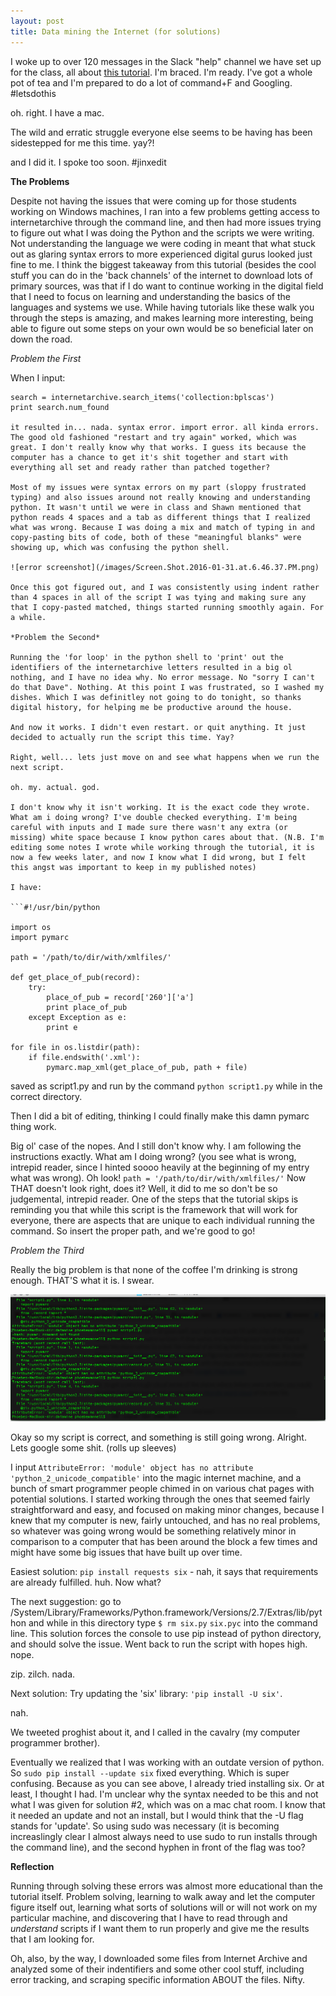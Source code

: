 ```yaml
---
layout: post
title: Data mining the Internet (for solutions)
---
```


I woke up to over 120 messages in the Slack "help" channel we have set up for the class, all about [this tutorial](http://programminghistorian.org/lessons/data-mining-the-internet-archive). I'm braced. I'm ready. I've got a whole pot of tea and I'm prepared to do a lot of command+F and Googling. #letsdothis

oh. right. I have a mac. 

The wild and erratic struggle everyone else seems to be having has been sidestepped for me this time. yay?! 

and I did it. I spoke too soon. #jinxedit

**The Problems**

Despite not having the issues that were coming up for those students working on Windows machines, I ran into a few problems getting access to internetarchive through the command line, and then had more issues trying to figure out what I was doing the Python and the scripts we were writing. Not understanding the language we were coding in meant that what stuck out as glaring syntax errors to more experienced digital gurus looked just fine to me. I think the biggest takeaway from this tutorial (besides the cool stuff you can do in the 'back channels' of the internet to download lots of primary sources, was that if I do want to continue working in the digital field that I need to focus on learning and understanding the basics of the languages and systems we use. While having tutorials like these walk you through the steps is amazing, and makes learning more interesting, being able to figure out some steps on your own would be so beneficial later on down the road. 

*Problem the First*

When I input: 

```import internetarchive
search = internetarchive.search_items('collection:bplscas')
print search.num_found

it resulted in... nada. syntax error. import error. all kinda errors. The good old fashioned "restart and try again" worked, which was great. I don't really know why that works. I guess its because the computer has a chance to get it's shit together and start with everything all set and ready rather than patched together? 

Most of my issues were syntax errors on my part (sloppy frustrated typing) and also issues around not really knowing and understanding python. It wasn't until we were in class and Shawn mentioned that python reads 4 spaces and a tab as different things that I realized what was wrong. Because I was doing a mix and match of typing in and copy-pasting bits of code, both of these "meaningful blanks" were showing up, which was confusing the python shell. 

![error screenshot](/images/Screen.Shot.2016-01-31.at.6.46.37.PM.png)

Once this got figured out, and I was consistently using indent rather than 4 spaces in all of the script I was tying and making sure any that I copy-pasted matched, things started running smoothly again. For a while. 

*Problem the Second* 

Running the 'for loop' in the python shell to 'print' out the identifiers of the internetarchive letters resulted in a big ol nothing, and I have no idea why. No error message. No "sorry I can't do that Dave". Nothing. At this point I was frustrated, so I washed my dishes. Which I was definitley not going to do tonight, so thanks digital history, for helping me be productive around the house. 

And now it works. I didn't even restart. or quit anything. It just decided to actually run the script this time. Yay?

Right, well... lets just move on and see what happens when we run the next script. 

oh. my. actual. god. 

I don't know why it isn't working. It is the exact code they wrote. What am i doing wrong? I've double checked everything. I'm being careful with inputs and I made sure there wasn't any extra (or missing) white space because I know python cares about that. (N.B. I'm editing some notes I wrote while working through the tutorial, it is now a few weeks later, and now I know what I did wrong, but I felt this angst was important to keep in my published notes) 

I have: 

```#!/usr/bin/python

import os
import pymarc

path = '/path/to/dir/with/xmlfiles/'

def get_place_of_pub(record):
    try:
        place_of_pub = record['260']['a']
        print place_of_pub
    except Exception as e:
        print e

for file in os.listdir(path):
    if file.endswith('.xml'):
        pymarc.map_xml(get_place_of_pub, path + file)
```

saved as script1.py and run by the command `python script1.py` while in the correct directory.

Then I did a bit of editing, thinking I could finally make this damn pymarc thing work.

Big ol' case of the nopes. And I still don't know why. I am following the instructions exactly. What am I doing wrong? (you see what is wrong, intrepid reader, since I hinted soooo heavily at the beginning of my entry what was wrong). Oh look! `path = '/path/to/dir/with/xmlfiles/'` Now THAT doesn't look right, does it? Well, it did to me so don't be so judgemental, intrepid reader. One of the steps that the tutorial skips is reminding you that while this script is the framework that will work for everyone, there are aspects that are unique to each individual running the command. So insert the proper path, and we're good to go! 

*Problem the Third*

Really the big problem is that none of the coffee I'm drinking is strong enough. THAT'S what it is. I swear. 

![python error screenshot](/images/Screen.Shot.2016-01-31.at.6.46.37.PM.png)

Okay so my script is correct, and something is still going wrong. Alright. Lets google some shit. (rolls up sleeves)

I input `AttributeError: 'module' object has no attribute 'python_2_unicode_compatible'` into the magic internet machine, and a bunch of smart programmer people chimed in on various chat pages with potential solutions. I started working through the ones that seemed fairly straightforward and easy, and focused on making minor changes, because I knew that my computer is new, fairly untouched, and has no real problems, so whatever was going wrong would be something relatively minor in comparison to a computer that has been around the block a few times and might have some big issues that have built up over time. 

Easiest solution: `pip install requests six` - nah, it says that requirements are already fulfilled. huh. Now what?

The next suggestion: go to /System/Library/Frameworks/Python.framework/Versions/2.7/Extras/lib/python and while in this directory type `$ rm six.py` `six.pyc` into the command line. This solution forces the console to use pip instead of python directory, and should solve the issue. Went back to run the script with hopes high. nope. 

zip. zilch. nada. 

Next solution: Try updating the 'six' library: `'pip install -U six'`.

nah.

We tweeted proghist about it, and I called in the cavalry (my computer programmer brother). 

Eventually we realized that I was working with an outdate version of python. So `sudo pip install --update six` fixed everything. Which is super confusing. Because as you can see above, I already tried installing six. Or at least, I thought I had. I'm unclear why the syntax needed to be this and not what I was given for solution #2, which was on a mac chat room. I know that it needed an update and not an install, but I would think that the -U flag stands for 'update'. So using sudo was necessary (it is becoming increaslingly clear I almost always need to use sudo to run installs through the command line), and the second hyphen in front of the flag was too? 

**Reflection**

Running through solving these errors was almost more educational than the tutorial itself. Problem solving, learning to walk away and let the computer figure itself out, learning what sorts of solutions will or will not work on my particular machine, and discovering that I have to read through and *understand* scripts if I want them to run properly and give me the results that I am looking for. 

Oh, also, by the way, I downloaded some files from Internet Archive and analyzed some of their indentifiers and some other cool stuff, including error tracking, and scraping specific information ABOUT the files. Nifty. 
